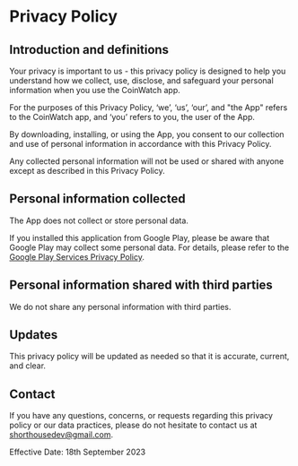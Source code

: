 # Privacy Policy
## Introduction and definitions
Your privacy is important to us - this privacy policy is designed to help you understand how we collect, use, disclose, and safeguard your personal information when you use the CoinWatch app.

For the purposes of this Privacy Policy, ‘we’, ‘us’, ‘our’, and "the App" refers to the CoinWatch app, and ‘you’ refers to you, the user of the App.

By downloading, installing, or using the App, you consent to our collection and use of personal information in accordance with this Privacy Policy.

Any collected personal information will not be used or shared with anyone except as described in this Privacy Policy.

## Personal information collected
The App does not collect or store personal data. 

If you installed this application from Google Play, please be aware that Google Play may collect some personal data. For details, please refer to the [Google Play Services Privacy Policy](https://policies.google.com/privacy).

## Personal information shared with third parties
We do not share any personal information with third parties.

## Updates 
This privacy policy will be updated as needed so that it is accurate, current, and clear.

## Contact
If you have any questions, concerns, or requests regarding this privacy policy or our data practices, please do not hesitate to contact us at shorthousedev@gmail.com.

Effective Date: 18th September 2023
